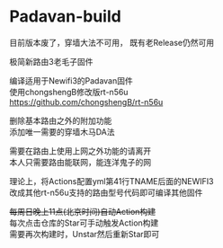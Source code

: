# Padavan-build 

目前版本废了，穿墙大法不可用，
既有老Release仍然可用

极简新路由3老毛子固件<br>

编译适用于Newifi3的Padavan固件<br>
使用chongshengB修改版rt-n56u<br>
https://github.com/chongshengB/rt-n56u

删除基本路由之外的附加功能<br>
添加唯一需要的穿墙木马DA法

需要在路由上使用上网之外功能的请离开<br>
本人只需要路由能联网，能连洋鬼子的网

理论上，将Actions配置yml第41行TNAME后面的NEWIFI3<br>
改成其他rt-n56u支持的路由型号代码即可编译其他固件

~~每周日晚上11点(北京时间)自动Action构建~~<br>
每次点击仓库的Star可手动触发Action构建<br>
需要再次构建时，Unstar然后重新Star即可
